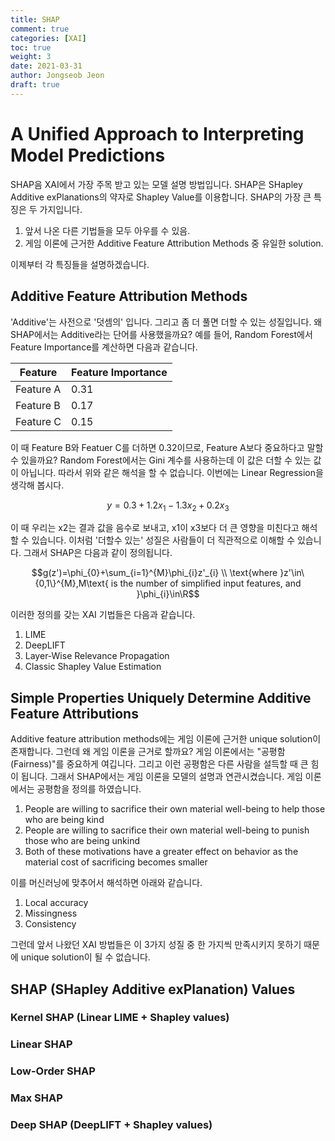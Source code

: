 ```yaml
---
title: SHAP
comment: true
categories: [XAI]
toc: true
weight: 3
date: 2021-03-31
author: Jongseob Jeon
draft: true
---
```



# A Unified Approach to Interpreting Model Predictions

SHAP음 XAI에서 가장 주목 받고 있는 모델 설명 방법입니다. SHAP은 SHapley Additive exPlanations의 약자로 Shapley Value를 이용합니다. SHAP의 가장 큰 특징은 두 가지입니다.

1. 앞서 나온 다른 기법들을 모두 아우를 수 있음.
2. 게임 이론에 근거한 Additive Feature Attribution Methods 중 유일한 solution.

이제부터 각 특징들을 설명하겠습니다.

## Additive Feature Attribution Methods

'Additive'는 사전으로 '덧셈의' 입니다. 그리고 좀 더 풀면 더할 수 있는 성질입니다. 왜 SHAP에서는 Additive라는 단어를 사용했을까요? 예를 들어, Random Forest에서 Feature Importance를 계산하면 다음과 같습니다.

| Feature   | Feature Importance |
| --------- | ------------------ |
| Feature A | 0.31               |
| Feature B | 0.17               |
| Feature C | 0.15               |

이 때 Feature B와 Featuer C를 더하면 0.32이므로, Feature A보다 중요하다고 말할 수 있을까요? Random Forest에서는 Gini 계수를 사용하는데 이 값은 더할 수 있는 값이 아닙니다. 따라서 위와 같은 해석을 할 수 없습니다. 이번에는 Linear Regression을 생각해 봅시다.

$$y=0.3+1.2x_1-1.3x_2+0.2x_3$$

이 때 우리는 x2는 결과 값을 음수로 보내고, x1이 x3보다 더 큰 영향을 미친다고 해석할 수 있습니다. 이처럼 '더할수 있는' 성질은 사람들이 더 직관적으로 이해할 수 있습니다. 그래서 SHAP은 다음과 같이 정의됩니다. 

$$g(z')=\phi_{0}+\sum_{i=1}^{M}\phi_{i}z'_{i} \\ \text{where }z'\in\{0,1\}^{M},M\text{ is the number of simplified input features, and }\phi_{i}\in\R$$

이러한 정의를 갖는 XAI 기법들은 다음과 같습니다.

1. LIME
2. DeepLIFT
3. Layer-Wise Relevance Propagation
4. Classic Shapley Value Estimation

## Simple Properties Uniquely Determine Additive Feature Attributions

Additive feature attribution methods에는 게임 이론에 근거한 unique solution이 존재합니다. 그런데 왜 게임 이론을 근거로 할까요? 게임 이론에서는 "공평함(Fairness)"를 중요하게 여깁니다. 그리고 이런 공평함은 다른 사람을 설득할 때 큰 힘이 됩니다. 그래서 SHAP에서는 게임 이론을 모델의 설명과 연관시켰습니다. 게임 이론에서는 공평함을 정의를 하였습니다. 

1. People are willing to sacrifice their own material well-being to help those who are being kind
2. People are willing to sacrifice their own material well-being to punish those who are being unkind
3. Both of these motivations have a greater effect on behavior as the material cost of sacrificing becomes smaller

이를 머신러닝에 맞추어서 해석하면 아래와 같습니다.

1. Local accuracy
2. Missingness
3. Consistency

그런데 앞서 나왔던 XAI 방법들은 이 3가지 성질 중 한 가지씩 만족시키지 못하기 때문에 unique solution이 될 수 없습니다.

## SHAP (SHapley Additive exPlanation) Values

### Kernel SHAP (Linear LIME + Shapley values)

### Linear SHAP

### Low-Order SHAP

### Max SHAP

### Deep SHAP (DeepLIFT + Shapley values)